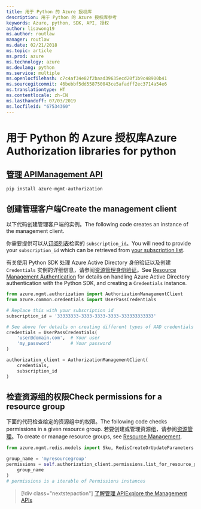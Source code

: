 ```yaml
---
title: 用于 Python 的 Azure 授权库
description: 用于 Python 的 Azure 授权库参考
keywords: Azure, python, SDK, API, 授权
author: lisawong19
ms.author: routlaw
manager: routlaw
ms.date: 02/21/2018
ms.topic: article
ms.prod: azure
ms.technology: azure
ms.devlang: python
ms.service: multiple
ms.openlocfilehash: c7c4af34e82f2baad39635ecd20f1b9c48900b41
ms.sourcegitcommit: 46bebbf5dd558750043ce5afadff2ec3714a54e6
ms.translationtype: HT
ms.contentlocale: zh-CN
ms.lasthandoff: 07/03/2019
ms.locfileid: "67534360"
---
```

# <a name="azure-authorization-libraries-for-python"></a><span data-ttu-id="054b9-104">用于 Python 的 Azure 授权库</span><span class="sxs-lookup"><span data-stu-id="054b9-104">Azure Authorization libraries for python</span></span>

## <a name="management-apipythonapioverviewazureauthorizationmanagement"></a>[<span data-ttu-id="054b9-105">管理 API</span><span class="sxs-lookup"><span data-stu-id="054b9-105">Management API</span></span>](/python/api/overview/azure/authorization/management)

```bash
pip install azure-mgmt-authorization
```

## <a name="create-the-management-client"></a><span data-ttu-id="054b9-106">创建管理客户端</span><span class="sxs-lookup"><span data-stu-id="054b9-106">Create the management client</span></span>

<span data-ttu-id="054b9-107">以下代码创建管理客户端的实例。</span><span class="sxs-lookup"><span data-stu-id="054b9-107">The following code creates an instance of the management client.</span></span>

<span data-ttu-id="054b9-108">你需要提供可以从[订阅列表](https://manage.windowsazure.com/#Workspaces/AdminTasks/SubscriptionMapping)检索的 ``subscription_id``。</span><span class="sxs-lookup"><span data-stu-id="054b9-108">You will need to provide your ``subscription_id`` which can be retrieved from [your subscription list](https://manage.windowsazure.com/#Workspaces/AdminTasks/SubscriptionMapping).</span></span>

<span data-ttu-id="054b9-109">有关使用 Python SDK 处理 Azure Active Directory 身份验证以及创建 ``Credentials`` 实例的详细信息，请参阅[资源管理身份验证](/python/azure/python-sdk-azure-authenticate)。</span><span class="sxs-lookup"><span data-stu-id="054b9-109">See [Resource Management Authentication](/python/azure/python-sdk-azure-authenticate) for details on handling Azure Active Directory authentication with the Python SDK, and creating a ``Credentials`` instance.</span></span>

```python
from azure.mgmt.authorization import AuthorizationManagementClient
from azure.common.credentials import UserPassCredentials

# Replace this with your subscription id
subscription_id = '33333333-3333-3333-3333-333333333333'

# See above for details on creating different types of AAD credentials
credentials = UserPassCredentials(
    'user@domain.com',  # Your user
    'my_password'       # Your password
)

authorization_client = AuthorizationManagementClient(
    credentials,
    subscription_id
)
```

## <a name="check-permissions-for-a-resource-group"></a><span data-ttu-id="054b9-110">检查资源组的权限</span><span class="sxs-lookup"><span data-stu-id="054b9-110">Check permissions for a resource group</span></span>

<span data-ttu-id="054b9-111">下面的代码检查给定的资源组中的权限。</span><span class="sxs-lookup"><span data-stu-id="054b9-111">The following code checks permissions in a given resource group.</span></span> <span data-ttu-id="054b9-112">若要创建或管理资源组，请参阅[资源管理](/python/api/overview/azure/azure.mgmt.resource)。</span><span class="sxs-lookup"><span data-stu-id="054b9-112">To create or manage resource groups, see [Resource Management](/python/api/overview/azure/azure.mgmt.resource).</span></span>

```python
from azure.mgmt.redis.models import Sku, RedisCreateOrUpdateParameters

group_name = 'myresourcegroup'
permissions = self.authorization_client.permissions.list_for_resource_group(
    group_name
)
# permissions is a iterable of Permissions instances
```

> [!div class="nextstepaction"]
> [<span data-ttu-id="054b9-113">了解管理 API</span><span class="sxs-lookup"><span data-stu-id="054b9-113">Explore the Management APIs</span></span>](/python/api/overview/azure/authorization/management)
